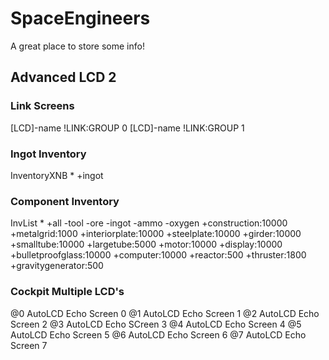 # SpaceEngineers
A great place to store some info!

## Advanced LCD 2

### Link Screens
[LCD]-name !LINK:GROUP 0
[LCD]-name !LINK:GROUP 1

### Ingot Inventory
InventoryXNB * +ingot

### Component Inventory
InvList * +all -tool -ore -ingot -ammo -oxygen +construction:10000 +metalgrid:1000 +interiorplate:10000 +steelplate:10000 +girder:10000 +smalltube:10000 +largetube:5000 +motor:10000 +display:10000 +bulletproofglass:10000 +computer:10000 +reactor:500 +thruster:1800 +gravitygenerator:500

### Cockpit Multiple LCD's
@0 AutoLCD
Echo Screen 0
@1 AutoLCD
Echo Screen 1
@2 AutoLCD
Echo Screen 2
@3 AutoLCD
Echo SCreen 3
@4 AutoLCD
Echo Screen 4
@5 AutoLCD
Echo Screen 5
@6 AutoLCD
Echo Screen 6
@7 AutoLCD
Echo Screen 7
